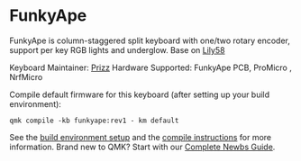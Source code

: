 # FunkyApe

FunkyApe is column-staggered split keyboard with one/two rotary encoder, support per key RGB lights and underglow.
Base on [Lily58](https://github.com/kata0510/Lily58)

Keyboard Maintainer: [Prizz](https://github.com/datno111/)
Hardware Supported: FunkyApe PCB, ProMicro , NrfMicro 

Compile default firmware for this keyboard (after setting up your build environment):

    qmk compile -kb funkyape:rev1 - km default

See the [build environment setup](https://docs.qmk.fm/#/newbs_getting_started) and the [compile instructions](https://docs.qmk.fm/#/newbs_building_firmware?id=build-your-firmware) for more information. Brand new to QMK? Start with our [Complete Newbs Guide](https://docs.qmk.fm/#/).

